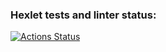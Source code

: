 ### Hexlet tests and linter status:
[![Actions Status](https://github.com/VanHadsoN/frontend-project-44/workflows/hexlet-check/badge.svg)](https://github.com/VanHadsoN/frontend-project-44/actions)